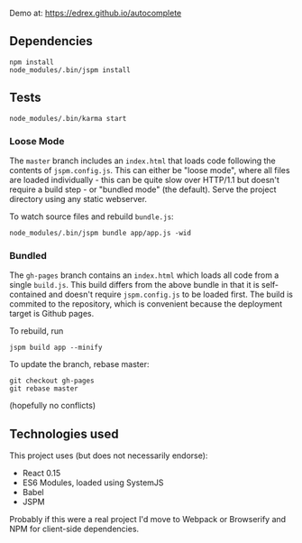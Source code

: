 Demo at: https://edrex.github.io/autocomplete

## Dependencies

```
npm install
node_modules/.bin/jspm install
```

## Tests

```
node_modules/.bin/karma start
```

### Loose Mode

The `master` branch includes an `index.html` that loads code following the contents of `jspm.config.js`. This can either be "loose mode", where all files are loaded individually - this can be quite slow over HTTP/1.1 but doesn't require a build step - or "bundled mode" (the default). Serve the project directory using any static webserver. 

To watch source files and rebuild `bundle.js`:

```
node_modules/.bin/jspm bundle app/app.js -wid
```


### Bundled

The `gh-pages` branch contains an `index.html` which loads all code from a single `build.js`. This build differs from the above bundle in that it is self-contained and doesn't require `jspm.config.js` to be loaded first. The build is commited to the repository, which is convenient because the  deployment target is Github pages.

To rebuild, run 

```
jspm build app --minify
```

To update the branch, rebase master:

```
git checkout gh-pages
git rebase master
```

(hopefully no conflicts)


## Technologies used

This project uses (but does not necessarily endorse):

 - React 0.15
 - ES6 Modules, loaded using SystemJS
 - Babel
 - JSPM

Probably if this were a real project I'd move to Webpack or Browserify and NPM for client-side dependencies.

